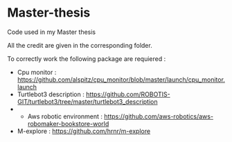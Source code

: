 # Master-thesis
Code used in my Master thesis 

All the credit are given in the corresponding folder. 

To correctly work the following package are requiered :
- Cpu monitor : https://github.com/alspitz/cpu_monitor/blob/master/launch/cpu_monitor.launch
- Turtlebot3 description : https://github.com/ROBOTIS-GIT/turtlebot3/tree/master/turtlebot3_description
- - Aws robotic environment : https://github.com/aws-robotics/aws-robomaker-bookstore-world
-  M-explore : https://github.com/hrnr/m-explore
